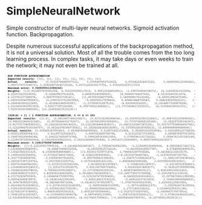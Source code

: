 # SimpleNeuralNetwork
Simple constructor of multi-layer neural networks. Sigmoid activation function. Backpropagation.

Despite numerous successful applications of the backpropagation method, it is not a universal solution. Most of all the trouble comes from the too long learning process. In complex tasks, it may take days or even weeks to train the network; it may not even be trained at all.

<img src="SNN.png" width="800px">
